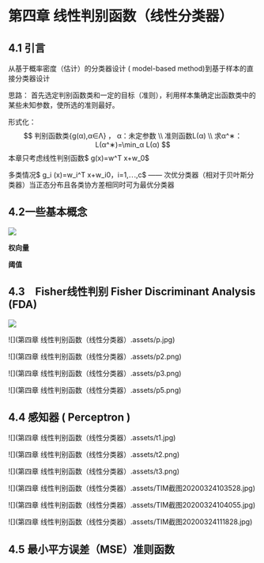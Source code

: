 #      第四章 线性判别函数（线性分类器）  

## 4.1 引言

从基于概率密度（估计）的分类器设计 ( model-based method)到基于样本的直接分类器设计

思路： 首先选定判别函数类和一定的目标（准则），利用样本集确定出函数类中的某些未知参数，使所选的准则最好。

形式化： 
$$
判别函数类{g(α),α∈Λ} ， α：未定参数 \\
准则函数L(α) \\
求α^∗：L(α^∗)=\min_α L(α)
$$
本章只考虑线性判别函数$ g(x)=w^T x+w_0$

多类情况$ g_i (x)=w_i^T x+w_i0，i=1,⋯,c$   —— 次优分类器（相对于贝叶斯分类器）当正态分布且各类协方差相同时可为最优分类器

## 4.2一些基本概念

![](../Anroid/点击两次退出.assets/TIM截图20200320104037.jpg)

**权向量**



**阈值**

## 4.3　Fisher线性判别 Fisher Discriminant Analysis (FDA)  

![](../Anroid/点击两次退出.assets/图片1.jpg)

![](第四章  线性判别函数（线性分类器）.assets/p.jpg)

![](第四章  线性判别函数（线性分类器）.assets/p2.png)

![](第四章  线性判别函数（线性分类器）.assets/p3.png)

![](第四章  线性判别函数（线性分类器）.assets/p5.png)

## 4.4 感知器    ( Perceptron )

![](第四章  线性判别函数（线性分类器）.assets/t1.jpg)

![](第四章  线性判别函数（线性分类器）.assets/t2.png)

![](第四章  线性判别函数（线性分类器）.assets/t3.png)

![](第四章  线性判别函数（线性分类器）.assets/TIM截图20200324103528.jpg)

![](第四章  线性判别函数（线性分类器）.assets/TIM截图20200324104055.jpg)

![](第四章  线性判别函数（线性分类器）.assets/TIM截图20200324111828.jpg)

## 4.5 最小平方误差（MSE）准则函数

